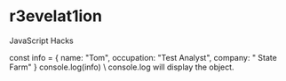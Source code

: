 # r3evelat1ion
JavaScript Hacks

const info = { 
  name: "Tom", 
  occupation: "Test Analyst", 
  company: " State Farm"
}
console.log(info)
\\ console.log will display the object. 
